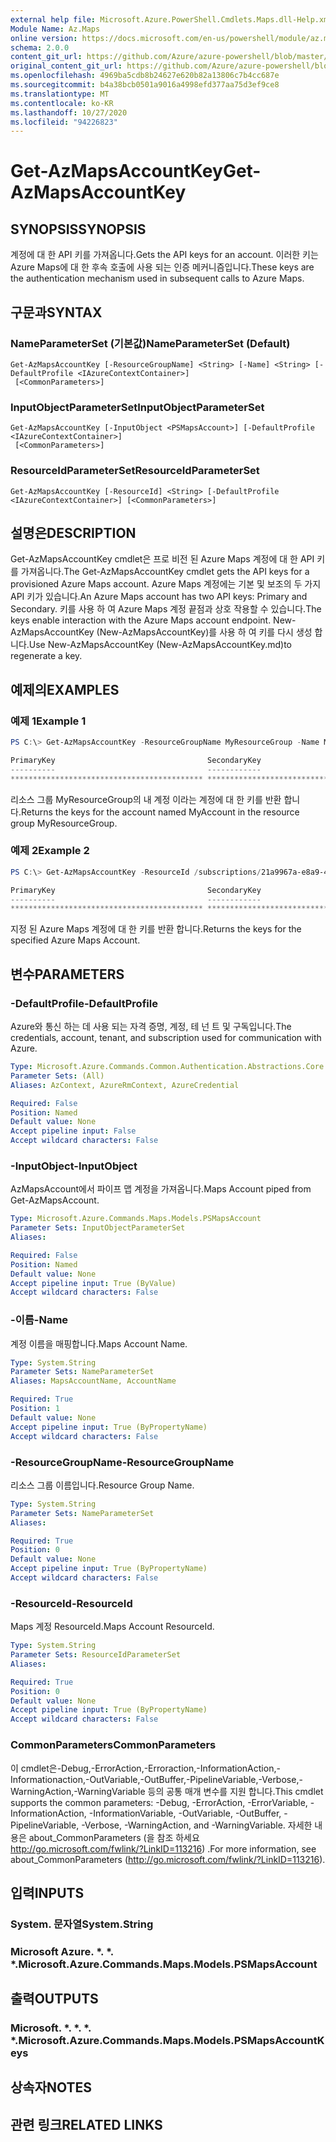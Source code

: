 ```yaml
---
external help file: Microsoft.Azure.PowerShell.Cmdlets.Maps.dll-Help.xml
Module Name: Az.Maps
online version: https://docs.microsoft.com/en-us/powershell/module/az.maps/get-azmapsaccountkey
schema: 2.0.0
content_git_url: https://github.com/Azure/azure-powershell/blob/master/src/Maps/Maps/help/Get-AzMapsAccountKey.md
original_content_git_url: https://github.com/Azure/azure-powershell/blob/master/src/Maps/Maps/help/Get-AzMapsAccountKey.md
ms.openlocfilehash: 4969ba5cdb8b24627e620b82a13806c7b4cc687e
ms.sourcegitcommit: b4a38bcb0501a9016a4998efd377aa75d3ef9ce8
ms.translationtype: MT
ms.contentlocale: ko-KR
ms.lasthandoff: 10/27/2020
ms.locfileid: "94226823"
---
```

# <span data-ttu-id="1a717-101">Get-AzMapsAccountKey</span><span class="sxs-lookup"><span data-stu-id="1a717-101">Get-AzMapsAccountKey</span></span>

## <span data-ttu-id="1a717-102">SYNOPSIS</span><span class="sxs-lookup"><span data-stu-id="1a717-102">SYNOPSIS</span></span>
<span data-ttu-id="1a717-103">계정에 대 한 API 키를 가져옵니다.</span><span class="sxs-lookup"><span data-stu-id="1a717-103">Gets the API keys for an account.</span></span>
<span data-ttu-id="1a717-104">이러한 키는 Azure Maps에 대 한 후속 호출에 사용 되는 인증 메커니즘입니다.</span><span class="sxs-lookup"><span data-stu-id="1a717-104">These keys are the authentication mechanism used in subsequent calls to Azure Maps.</span></span>

## <span data-ttu-id="1a717-105">구문과</span><span class="sxs-lookup"><span data-stu-id="1a717-105">SYNTAX</span></span>

### <span data-ttu-id="1a717-106">NameParameterSet (기본값)</span><span class="sxs-lookup"><span data-stu-id="1a717-106">NameParameterSet (Default)</span></span>
```
Get-AzMapsAccountKey [-ResourceGroupName] <String> [-Name] <String> [-DefaultProfile <IAzureContextContainer>]
 [<CommonParameters>]
```

### <span data-ttu-id="1a717-107">InputObjectParameterSet</span><span class="sxs-lookup"><span data-stu-id="1a717-107">InputObjectParameterSet</span></span>
```
Get-AzMapsAccountKey [-InputObject <PSMapsAccount>] [-DefaultProfile <IAzureContextContainer>]
 [<CommonParameters>]
```

### <span data-ttu-id="1a717-108">ResourceIdParameterSet</span><span class="sxs-lookup"><span data-stu-id="1a717-108">ResourceIdParameterSet</span></span>
```
Get-AzMapsAccountKey [-ResourceId] <String> [-DefaultProfile <IAzureContextContainer>] [<CommonParameters>]
```

## <span data-ttu-id="1a717-109">설명은</span><span class="sxs-lookup"><span data-stu-id="1a717-109">DESCRIPTION</span></span>
<span data-ttu-id="1a717-110">Get-AzMapsAccountKey cmdlet은 프로 비전 된 Azure Maps 계정에 대 한 API 키를 가져옵니다.</span><span class="sxs-lookup"><span data-stu-id="1a717-110">The Get-AzMapsAccountKey cmdlet gets the API keys for a provisioned Azure Maps account.</span></span>
<span data-ttu-id="1a717-111">Azure Maps 계정에는 기본 및 보조의 두 가지 API 키가 있습니다.</span><span class="sxs-lookup"><span data-stu-id="1a717-111">An Azure Maps account has two API keys: Primary and Secondary.</span></span>
<span data-ttu-id="1a717-112">키를 사용 하 여 Azure Maps 계정 끝점과 상호 작용할 수 있습니다.</span><span class="sxs-lookup"><span data-stu-id="1a717-112">The keys enable interaction with the Azure Maps account endpoint.</span></span>
<span data-ttu-id="1a717-113">New-AzMapsAccountKey (New-AzMapsAccountKey)를 사용 하 여 키를 다시 생성 합니다.</span><span class="sxs-lookup"><span data-stu-id="1a717-113">Use New-AzMapsAccountKey (New-AzMapsAccountKey.md)to regenerate a key.</span></span>

## <span data-ttu-id="1a717-114">예제의</span><span class="sxs-lookup"><span data-stu-id="1a717-114">EXAMPLES</span></span>

### <span data-ttu-id="1a717-115">예제 1</span><span class="sxs-lookup"><span data-stu-id="1a717-115">Example 1</span></span>
```powershell
PS C:\> Get-AzMapsAccountKey -ResourceGroupName MyResourceGroup -Name MyAccount

PrimaryKey                                  SecondaryKey
----------                                  ------------
******************************************* *******************************************
```

<span data-ttu-id="1a717-116">리소스 그룹 MyResourceGroup의 내 계정 이라는 계정에 대 한 키를 반환 합니다.</span><span class="sxs-lookup"><span data-stu-id="1a717-116">Returns the keys for the account named MyAccount in the resource group MyResourceGroup.</span></span>

### <span data-ttu-id="1a717-117">예제 2</span><span class="sxs-lookup"><span data-stu-id="1a717-117">Example 2</span></span>
```powershell
PS C:\> Get-AzMapsAccountKey -ResourceId /subscriptions/21a9967a-e8a9-4656-a70b-96ff1c4d05a0/resourceGroups/MyResourceGroup/providers/Microsoft.Maps/accounts/MyAccount

PrimaryKey                                  SecondaryKey
----------                                  ------------
******************************************* *******************************************
```

<span data-ttu-id="1a717-118">지정 된 Azure Maps 계정에 대 한 키를 반환 합니다.</span><span class="sxs-lookup"><span data-stu-id="1a717-118">Returns the keys for the specified Azure Maps Account.</span></span>

## <span data-ttu-id="1a717-119">변수</span><span class="sxs-lookup"><span data-stu-id="1a717-119">PARAMETERS</span></span>

### <span data-ttu-id="1a717-120">-DefaultProfile</span><span class="sxs-lookup"><span data-stu-id="1a717-120">-DefaultProfile</span></span>
<span data-ttu-id="1a717-121">Azure와 통신 하는 데 사용 되는 자격 증명, 계정, 테 넌 트 및 구독입니다.</span><span class="sxs-lookup"><span data-stu-id="1a717-121">The credentials, account, tenant, and subscription used for communication with Azure.</span></span>

```yaml
Type: Microsoft.Azure.Commands.Common.Authentication.Abstractions.Core.IAzureContextContainer
Parameter Sets: (All)
Aliases: AzContext, AzureRmContext, AzureCredential

Required: False
Position: Named
Default value: None
Accept pipeline input: False
Accept wildcard characters: False
```

### <span data-ttu-id="1a717-122">-InputObject</span><span class="sxs-lookup"><span data-stu-id="1a717-122">-InputObject</span></span>
<span data-ttu-id="1a717-123">AzMapsAccount에서 파이프 맵 계정을 가져옵니다.</span><span class="sxs-lookup"><span data-stu-id="1a717-123">Maps Account piped from Get-AzMapsAccount.</span></span>

```yaml
Type: Microsoft.Azure.Commands.Maps.Models.PSMapsAccount
Parameter Sets: InputObjectParameterSet
Aliases:

Required: False
Position: Named
Default value: None
Accept pipeline input: True (ByValue)
Accept wildcard characters: False
```

### <span data-ttu-id="1a717-124">-이름</span><span class="sxs-lookup"><span data-stu-id="1a717-124">-Name</span></span>
<span data-ttu-id="1a717-125">계정 이름을 매핑합니다.</span><span class="sxs-lookup"><span data-stu-id="1a717-125">Maps Account Name.</span></span>

```yaml
Type: System.String
Parameter Sets: NameParameterSet
Aliases: MapsAccountName, AccountName

Required: True
Position: 1
Default value: None
Accept pipeline input: True (ByPropertyName)
Accept wildcard characters: False
```

### <span data-ttu-id="1a717-126">-ResourceGroupName</span><span class="sxs-lookup"><span data-stu-id="1a717-126">-ResourceGroupName</span></span>
<span data-ttu-id="1a717-127">리소스 그룹 이름입니다.</span><span class="sxs-lookup"><span data-stu-id="1a717-127">Resource Group Name.</span></span>

```yaml
Type: System.String
Parameter Sets: NameParameterSet
Aliases:

Required: True
Position: 0
Default value: None
Accept pipeline input: True (ByPropertyName)
Accept wildcard characters: False
```

### <span data-ttu-id="1a717-128">-ResourceId</span><span class="sxs-lookup"><span data-stu-id="1a717-128">-ResourceId</span></span>
<span data-ttu-id="1a717-129">Maps 계정 ResourceId.</span><span class="sxs-lookup"><span data-stu-id="1a717-129">Maps Account ResourceId.</span></span>

```yaml
Type: System.String
Parameter Sets: ResourceIdParameterSet
Aliases:

Required: True
Position: 0
Default value: None
Accept pipeline input: True (ByPropertyName)
Accept wildcard characters: False
```

### <span data-ttu-id="1a717-130">CommonParameters</span><span class="sxs-lookup"><span data-stu-id="1a717-130">CommonParameters</span></span>
<span data-ttu-id="1a717-131">이 cmdlet은-Debug,-ErrorAction,-Erroraction,-InformationAction,-Informationaction,-OutVariable,-OutBuffer,-PipelineVariable,-Verbose,-WarningAction,-WarningVariable 등의 공통 매개 변수를 지원 합니다.</span><span class="sxs-lookup"><span data-stu-id="1a717-131">This cmdlet supports the common parameters: -Debug, -ErrorAction, -ErrorVariable, -InformationAction, -InformationVariable, -OutVariable, -OutBuffer, -PipelineVariable, -Verbose, -WarningAction, and -WarningVariable.</span></span> <span data-ttu-id="1a717-132">자세한 내용은 about_CommonParameters (을 참조 하세요 http://go.microsoft.com/fwlink/?LinkID=113216) .</span><span class="sxs-lookup"><span data-stu-id="1a717-132">For more information, see about_CommonParameters (http://go.microsoft.com/fwlink/?LinkID=113216).</span></span>

## <span data-ttu-id="1a717-133">입력</span><span class="sxs-lookup"><span data-stu-id="1a717-133">INPUTS</span></span>

### <span data-ttu-id="1a717-134">System. 문자열</span><span class="sxs-lookup"><span data-stu-id="1a717-134">System.String</span></span>

### <span data-ttu-id="1a717-135">Microsoft Azure. \*. \*. \*.</span><span class="sxs-lookup"><span data-stu-id="1a717-135">Microsoft.Azure.Commands.Maps.Models.PSMapsAccount</span></span>

## <span data-ttu-id="1a717-136">출력</span><span class="sxs-lookup"><span data-stu-id="1a717-136">OUTPUTS</span></span>

### <span data-ttu-id="1a717-137">Microsoft. \*. \*. \*. \*.</span><span class="sxs-lookup"><span data-stu-id="1a717-137">Microsoft.Azure.Commands.Maps.Models.PSMapsAccountKeys</span></span>

## <span data-ttu-id="1a717-138">상속자</span><span class="sxs-lookup"><span data-stu-id="1a717-138">NOTES</span></span>

## <span data-ttu-id="1a717-139">관련 링크</span><span class="sxs-lookup"><span data-stu-id="1a717-139">RELATED LINKS</span></span>
